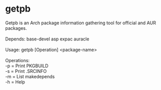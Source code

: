 # getpb<br>

Getpb is an Arch package information gathering tool for official and AUR packages. 	<br>
											<br>
Depends: base-devel asp expac auracle							<br>
											<br>
Usage: getpb [Operation] \<package-name\>						<br>
											<br>
 Operations:										<br>
	-p  = Print PKGBUILD								<br>
	-s  = Print .SRCINFO								<br>
	-m  = List makedepends								<br>
	-h  = Help									<br>